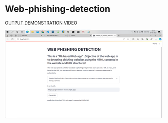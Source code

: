 # Web-phishing-detection

[OUTPUT DEMONSTRATION VIDEO](https://drive.google.com/file/d/1Peqy1H_8l3tIq4TXkxBaFrVFZkIpFx81/view?usp=sharing)

![GitHub Logo](https://github.com/aDhiTthYAN/Web-phishing-detection/blob/main/model_training%20_%26_interface_part/website_interface_image)
